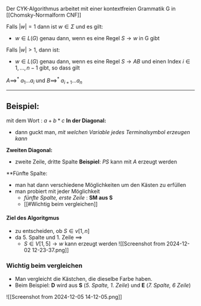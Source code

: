 Der CYK-Algorithmus arbeitet mit einer kontextfreien Grammatik G in [[Chomsky-Normalform CNF]]

Falls $|w| = 1$ dann ist $w ∈ Σ$ und es gilt:
- $w ∈ L(G)$ genau dann, wenn es eine Regel $S → w$ in G gibt

Falls $|w| > 1$, dann ist:
- $w ∈ L(G)$ genau dann, wenn es eine Regel $S → AB$ und einen Index $i ∈ {1, . . . , n − 1}$ gibt, so dass gilt

$A\implies^{*} \ a_{1}\dots a_{i}$ und $B\implies^{*} \ a_{i+1}\dots a_{n}$


---

## Beispiel: 
mit dem Wort : $a+b*c$
**In der Diagonal:**
- dann guckt man, *mit welchen Variable jedes Terminalsymbol erzeugen kann*

**Zweiten Diagonal:** 
- zweite Zeile, dritte Spalte **Beispiel**: *PS* kann mit *A* erzeugt werden 

**Fünfte Spalte: 
- man hat dann verschiedene Möglichkeiten um den Kästen zu erfüllen
- man probiert mit jeder Möglichkeit
	- *fünfte Spalte, erste Zeile* : **SM aus S**
	- [[#Wichtig beim vergleichen]]
#### Ziel des Algoritgmus
- zu entscheiden, ob $S \in v [1,n]$
- da 5. Spalte und 1. Zeile $\implies$ 
	- $S \in V[1,5]\to w \text{ kann erzeugt werden}$
![[Screenshot from 2024-12-02 12-23-37.png]]

### Wichtig beim vergleichen
- Man vergleicht die Kästchen, die dieselbe Farbe haben.
- Beim Beispiel: **D** wird aus **S** (*5. Spalte, 1. Zeile*) und **E** (*7. Spalte, 6 Zeile*)

![[Screenshot from 2024-12-05 14-12-05.png]]